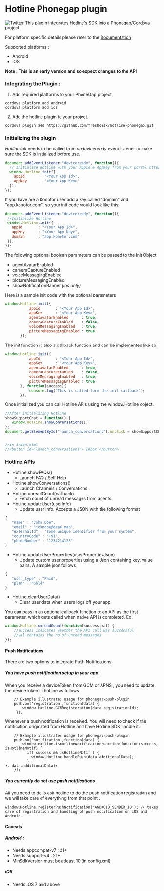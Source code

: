 # Hotline Phonegap plugin
[![Twitter](https://img.shields.io/badge/twitter-@GetHotline-orange.svg?style=flat)](https://twitter.com/GetHotline)
This plugin integrates Hotline's SDK into a Phonegap/Cordova project. 

For platform specific details please refer to the [Documentation](https://hotline.freshdesk.com/support/solutions/9000100231)

Supported platforms :
* Android
* iOS

**Note : This is an early version and so expect changes to the API**

### Integrating the Plugin : 

1. Add required platforms to your PhoneGap project 
```
cordova platform add android
cordova platform add ios
```

2. Add the hotline plugin to your project.
```
cordova plugin add https://github.com/freshdesk/hotline-phonegap.git
```


### Initializing the plugin

_Hotline.init_ needs to be called from _ondeviceready_ event listener to make sure the SDK is initialized before use.

```javascript
document.addEventListener("deviceready", function(){
  // Initialize Hotline with your AppId & AppKey from your portal https://web.hotline.io/settings/apisdk
  window.Hotline.init({
    appId       : "<Your App Id>",
    appKey      : "<Your App Key>"
  });
});
```
 
 If you have are a Konotor user add a key called "domain" and "app.konotor.com". so your init code would look like this:
 ```javascript
document.addEventListener("deviceready", function(){
  //Initialize Hotline
  window.Hotline.init({
    appId       : "<Your App Id>",
    appKey      : "<Your App Key>",
    domain      : "app.konotor.com"
  });
});
 ```
 
 The following optional boolean parameters can be passed to the init Object 
 -  agentAvatarEnabled  
 -  cameraCaptureEnabled 
 -  voiceMessagingEnabled 
 -  pictureMessagingEnabled
 -  showNotificationBanner _(ios only)_
 
 Here is a sample init code with the optional parameters
 
 ```javascript
 window.Hotline.init({
            appId       : "<Your App Id>",
            appKey      : "<Your App Key>",
            agentAvatarEnabled      : true,
            cameraCaptureEnabled    : false,
            voiceMessagingEnabled   : true,
            pictureMessagingEnabled : true
        });
 ```
 The init function is also a callback function and can be implemented like so:
 
 ```javascript
 window.Hotline.init({
            appId       : "<Your App Id>",
            appKey      : "<Your App Key>",
            agentAvatarEnabled      : true,
            cameraCaptureEnabled    : false,
            voiceMessagingEnabled   : true,
            pictureMessagingEnabled : true
        }, function(success){
            console.log("This is called form the init callback");
        });
 ```
 
 Once initialized you can call Hotline APIs using the window.Hotline object. 
 
 ```javascript 
//After initializing Hotline 
showSupportChat = function() { 
    window.Hotline.showConversations();
};
document.getElementById("launch_conversations").onclick = showSupportChat;


//in index.html
//<button id="launch_conversations"> Inbox </button>
 ```

### Hotline APIs
* Hotline.showFAQs()
    - Launch FAQ / Self Help
* Hotline.showConversations()
    - Launch Channels / Conversations. 
* Hotline.unreadCount(callback)
    - Fetch count of unread messages from agents. 
* Hotline.updateUser(userInfo)
    - Update user info. Accepts a JSON with the following format  
```javascript
{ 
   "name" : "John Doe", 
   "email" : "johndoe@dead.man", 
   "externalId" : "some unique Identifier from your system", 
   "countryCode" : "+91", 
   "phoneNumber" : "1234234123"
}
```
* Hotline.updateUserProperties(userPropertiesJson)
    - Update custom user properties using a Json containing key, value pairs. A sample json follows
```javascript
{
   "user_type" : "Paid",
   "plan" : "Gold"
}
```
* Hotline.clearUserData()
    - Clear user data when users logs off your app. 

You can pass in an optional callback function to an API as the first parameter, which gets called when native API is completed. 
Eg. 
```javascript
window.Hotline.unreadCount(function(success,val) {
    //success indicates whether the API call was successful
    //val contains the no of unread messages
});
```

#### Push Notifications 

There are two options to integrate Push Notifications. 

##### You have push notification setup in your app. 

When you receive a deviceToken from GCM or APNS , you need to update the deviceToken in hotline as follows

``` 
    // Example illustrates usage for phonegap-push-plugin
    push.on('registration',function(data) {
        window.Hotline.GCMRegisteration(data.registrationId);
     });
```

Whenever a push notification is received. You will need to check if the notification originated from Hotline and have Hotline SDK handle it. 

```
    // Example illustrates usage for phonegap-push-plugin
    push.on('notification',function(data) {
        window.Hotline.isHotlineNotificationFunction(function(success, isHotlineNotif) {
          if( success && isHotlineNotif ) { 
            window.Hotline.handlePush(data.additionalData);
          }
}, data.additionalData);
    });
```

##### You currently do not use push notifications

All you need to do is ask hotline to do the push notification registration and we will take care of everything from that point . 

```
window.Hotline.registerPushNotification('ANDROID_SENDER_ID'); // takes care of registration and handling of push notification on iOS and Android. 
```

#### Caveats

##### Android : 
* Needs appcompat-v7 : 21+
* Needs support-v4 : 21+
* MinSdkVersion must be atleast 10 (in config.xml)

##### iOS
* Needs iOS 7 and above


